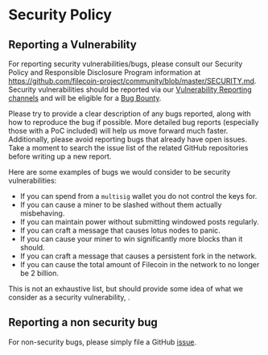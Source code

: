 # Security Policy

## Reporting a Vulnerability

For reporting security vulnerabilities/bugs, please consult our Security Policy
and Responsible Disclosure Program information at
https://github.com/filecoin-project/community/blob/master/SECURITY.md. Security
vulnerabilities should be reported via our
[Vulnerability Reporting channels](https://github.com/filecoin-project/community/blob/master/SECURITY.md#vulnerability-reporting)
and will be eligible for a
[Bug Bounty](https://security.filecoin.io/bug-bounty/).

Please try to provide a clear description of any bugs reported, along with how
to reproduce the bug if possible. More detailed bug reports (especially those
with a PoC included) will help us move forward much faster. Additionally, please
avoid reporting bugs that already have open issues. Take a moment to search the
issue list of the related GitHub repositories before writing up a new report.

Here are some examples of bugs we would consider to be security vulnerabilities:

- If you can spend from a `multisig` wallet you do not control the keys for.
- If you can cause a miner to be slashed without them actually misbehaving.
- If you can maintain power without submitting windowed posts regularly.
- If you can craft a message that causes lotus nodes to panic.
- If you can cause your miner to win significantly more blocks than it should.
- If you can craft a message that causes a persistent fork in the network.
- If you can cause the total amount of Filecoin in the network to no longer be 2
  billion.

This is not an exhaustive list, but should provide some idea of what we consider
as a security vulnerability, .

## Reporting a non security bug

For non-security bugs, please simply file a GitHub
[issue](https://github.com/filecoin-project/filecoin-station/issues/new).
